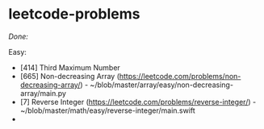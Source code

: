 # leetcode-problems
*Done:*

Easy:
* [414] Third Maximum Number
* [665] Non-decreasing Array (https://leetcode.com/problems/non-decreasing-array/) - ~/blob/master/array/easy/non-decreasing-array/main.py
* [7] Reverse Integer (https://leetcode.com/problems/reverse-integer/) - ~/blob/master/math/easy/reverse-integer/main.swift
*     
